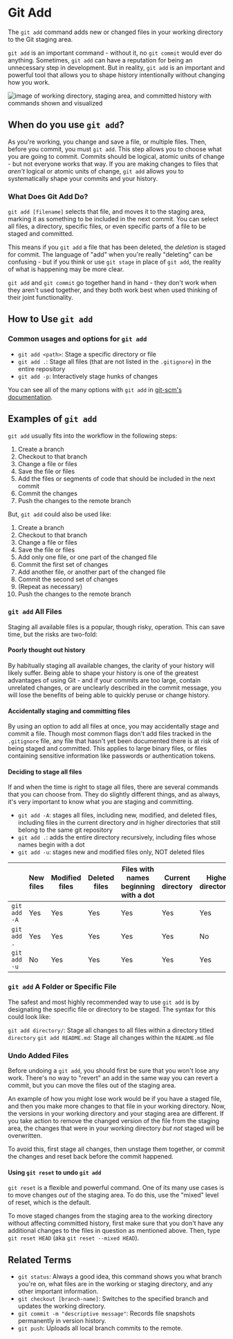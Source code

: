 <!-- *   git remote add (9,900): this command actually doesn't have anything to do with `git add`, but rather with working with remotes. This should probably be its own page in the future -->

# Git Add

The `git add` command adds new or changed files in your working directory to the Git staging area.

`git add` is an important command - without it, no `git commit` would ever do anything. Sometimes, `git add` can have a reputation for being an unnecessary step in development. But in reality, `git add` is an important and powerful tool that allows you to shape history intentionally without changing how you work.

![image of working directory, staging area, and committed history with commands shown and visualized]()

<!--*   Spiderweb menu of related terms here. -->

## When do you use `git add`?

As you're working, you change and save a file, or multiple files. Then, before you commit, you must `git add`. This step allows you to choose what you are going to commit. Commits should be logical, atomic units of change - but not everyone works that way. If you are making changes to files that _aren't_ logical or atomic units of change, `git add` allows you to systematically shape your commits and your history.

### What Does Git Add Do?

`git add [filename]` selects that file, and moves it to the staging area, marking it as something to be included in the next commit. You can select all files, a directory, specific files, or even specific parts of a file to be staged and committed.

This means if you `git add` a file that has been deleted, the _deletion_ is staged for commit. The language of "add" when you're really "deleting" can be confusing - but if you think or use `git stage` in place of `git add`, the reality of what is happening may be more clear.

`git add` and `git commit` go together hand in hand - they don't work when they aren't used together, and they both work best when used thinking of their joint functionality.

## How to Use `git add`

### Common usages and options for `git add`

*   `git add <path>`: Stage a specific directory or file
*   `git add .`: Stage all files (that are not listed in the `.gitignore`) in the entire repository
*   `git add -p`: Interactively stage hunks of changes

You can see all of the many options with `git add` in [git-scm's documentation](https://git-scm.com/docs/git-add).

## Examples of `git add`

`git add` usually fits into the workflow in the following steps:

1. Create a branch
2. Checkout to that branch
3. Change a file or files
4. Save the file or files
5. Add the files or segments of code that should be included in the next commit
6. Commit the changes
7. Push the changes to the remote branch

But, `git add` could also be used like:

1. Create a branch
2. Checkout to that branch
3. Change a file or files
4. Save the file or files
5. Add only one file, or one part of the changed file
6. Commit the first set of changes
7. Add another file, or another part of the changed file
8. Commit the second set of changes
9. (Repeat as necessary)
10. Push the changes to the remote branch

### `git add` All Files

Staging all available files is a popular, though risky, operation. This can save time, but the risks are two-fold:

#### Poorly thought out history

By habitually staging all available changes, the clarity of your history will likely suffer. Being able to shape your history is one of the greatest advantages of using Git - and if your commits are too large, contain unrelated changes, or are unclearly described in the commit message, you will lose the benefits of being able to quickly peruse or change history.

#### Accidentally staging and committing files

By using an option to add all files at once, you may accidentally stage and commit a file. Though most common flags don't add files tracked in the `.gitignore` file, any file that hasn't yet been documented there is at risk of being staged and committed. This applies to large binary files, or files containing sensitive information like passwords or authentication tokens.

#### Deciding to stage all files

If and when the time is right to stage all files, there are several commands that you can choose from. They do slightly different things, and as always, it's very important to know what you are staging and committing.

*   `git add -A`: stages all files, including new, modified, and deleted files, including files in the current directory _and_ in higher directories that still belong to the same git repository
*   `git add .`: adds the entire directory recursively, including files whose names begin with a dot
*   `git add -u`: stages new and modified files only, NOT deleted files

| | New files | Modified files | Deleted files | Files with names beginning with a dot | Current directory | Higher directories|
| ------------- | ------------- | ---- | ---- | ------ | ----- | ----- |
| `git add -A ` | Yes | Yes | Yes | Yes | Yes | Yes |
| `git add .` | Yes | Yes | Yes | Yes | Yes | No |
| `git add -u` | No | Yes | Yes | Yes | Yes | Yes |

### `git add` A Folder or Specific File

The safest and most highly recommended way to use `git add` is by designating the specific file or directory to be staged. The syntax for this could look like:

`git add directory/`: Stage all changes to all files within a directory titled `directory`
`git add README.md`: Stage all changes within the `README.md` file

### Undo Added Files

Before undoing a `git add`, you should first be sure that you won't lose any work. There's no way to "revert" an add in the same way you can revert a commit, but you can move the files out of the staging area. 

An example of how you might lose work would be if you have a staged file, and then you make more changes to that file in your working directory. Now, the versions in your working directory and your staging area are different. If you take action to remove the changed version of the file from the staging area, the changes that were in your working directory _but not_ staged will be overwritten.

To avoid this, first stage all changes, then unstage them together, or commit the changes and reset back before the commit happened.

#### Using `git reset` to undo `git add`

`git reset` is a flexible and powerful command. One of its many use cases is to move changes _out_ of the staging area. To do this, use the "mixed" level of reset, which is the default.

To move staged changes from the staging area to the working directory without affecting committed history, first make sure that you don't have any additional changes to the files in question as mentioned above. Then, type `git reset HEAD` (aka `git reset --mixed HEAD`).

## Related Terms

- `git status`: Always a good idea, this command shows you what branch you're on, what files are in the working or staging directory, and any other important information.
- `git checkout [branch-name]`: Switches to the specified branch and updates the working directory.
- `git commit -m "descriptive message"`: Records file snapshots permanently in version history.
- `git push`: Uploads all local branch commits to the remote.
  
